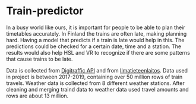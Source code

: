# Train-predictor
In a busy world like ours, it is important for people to be able to plan their timetables accurately. In Finland the trains are often late, making planning hard. Having a model that predicts if a train is late would help in this. The predictions could be checked for a certain date, time and a station. The results would also help HSL and VR to recognize if there are some patterns that cause trains to be late.

Data is collected from [Digitraffic API](https://www.digitraffic.fi/rautatieliikenne/) and from [Ilmatieteenlaitos](https://www.ilmatieteenlaitos.fi/avoin-data). Data used in project is between 2017-2019, containing over 50 million rows of train travels. Weather data is collected from 8 different weather stations. After cleaning and merging traind data to weather data used travel amounts and rows are about 13 million. 
